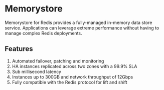 # Memorystore
Memorystore for Redis provides a fully-managed in-memory data store service.
Applications can leverage extreme performance without having to manage complex Redis deployments.

## Features
1. Automated failover, patching and monitoring
1. HA instances replicated across two zones with a 99.9% SLA
1. Sub millisecond latency
1. Instances up to 300GB and network throughput of 12Gbps
1. Fully compatible with the Redis protocol for lift and shift
